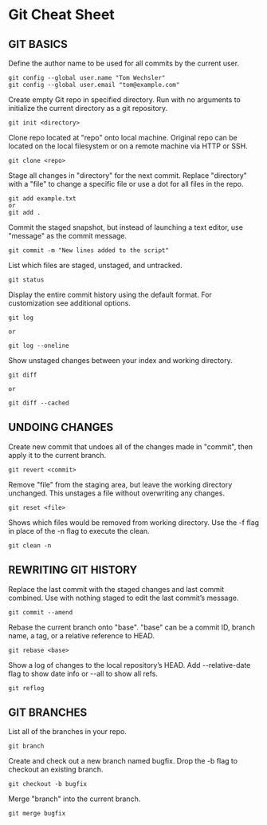 # Git Cheat Sheet

## GIT BASICS
Define the author name to be used for all commits by the current user.  

```
git config --global user.name "Tom Wechsler"
git config --global user.email "tom@example.com"
```

Create empty Git repo in specified directory. Run with no arguments to initialize the current directory as a git repository.  

```
git init <directory>
```

Clone repo located at "repo" onto local machine. Original repo can be located on the local filesystem or on a remote machine via HTTP or SSH.  

```
git clone <repo>
```

Stage all changes in "directory" for the next commit. Replace "directory" with a "file" to change a specific file or use a dot for all files in the repo.  

```
git add example.txt
or
git add .

```

Commit the staged snapshot, but instead of launching a text editor, use "message" as the commit message.  

```
git commit -m "New lines added to the script"
```

List which files are staged, unstaged, and untracked.  

```
git status
```

Display the entire commit history using the default format. For customization see additional options.  

```
git log

or

git log --oneline
```

Show unstaged changes between your index and working directory.  

```
git diff

or

git diff --cached
```

## UNDOING CHANGES
Create new commit that undoes all of the changes made in "commit", then apply it to the current branch.  

```
git revert <commit>
```

Remove "file" from the staging area, but leave the working directory unchanged. This unstages a file without overwriting any changes.  

```
git reset <file>
```

Shows which files would be removed from working directory. Use the -f flag in place of the -n flag to execute the clean.  

```
git clean -n
```

## REWRITING GIT HISTORY
Replace the last commit with the staged changes and last commit combined. Use with nothing staged to edit the last commit’s message.  

```
git commit --amend
```

Rebase the current branch onto "base". "base" can be a commit ID, branch name, a tag, or a relative reference to HEAD.  

```
git rebase <base>
```

Show a log of changes to the local repository’s HEAD. Add --relative-date flag to show date info or --all to show all refs.  

```
git reflog
```

## GIT BRANCHES

List all of the branches in your repo.  

```
git branch
```

Create and check out a new branch named bugfix. Drop the -b flag to checkout an existing branch.  

```
git checkout -b bugfix
```

Merge "branch" into the current branch.  

```
git merge bugfix
```
